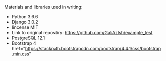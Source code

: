 
Materials and libraries used in writing:


- Python 3.6.6
- Django 3.0.2
- lincense MIT
- Link to original repositiry: https://github.com/GabAzIsh/example_test
- PostgreSQL 12.1
- Bootstrap 4 href="https://stackpath.bootstrapcdn.com/bootstrap/4.4.1/css/bootstrap.min.css"
